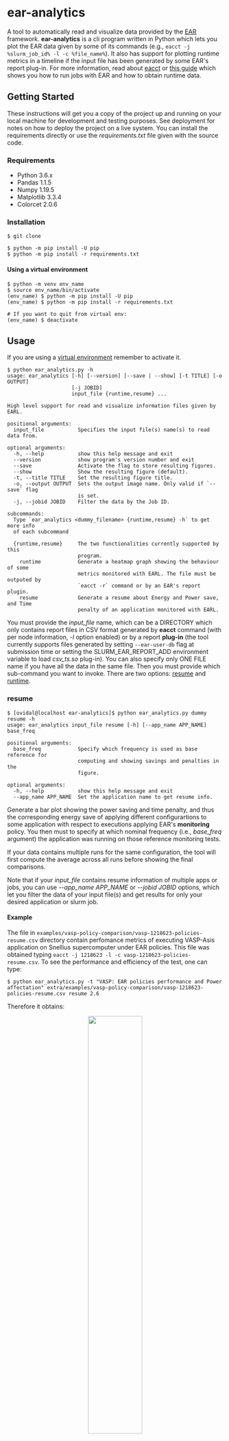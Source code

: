 # ear-analytics

A tool to automatically read and visualize data provided by the [EAR](https://gitlab.bsc.es/ear_team/ear/-/wikis/home) framework.
**ear-analytics** is a cli program written in Python which lets you plot the EAR data given by some of its commands (e.g., `eacct -j %slurm_job_id% -l -c %file_name%`). It also has support for plotting runtime metrics in a timeline if the input file has been generated by some EAR's report plug-in.
For more information, read about [eacct](https://gitlab.bsc.es/ear_team/ear/-/wikis/Commands#energy-account-eacct) or [this guide](https://gitlab.bsc.es/ear_team/ear/-/wikis/User%20guide#running-jobs-with-ear) which shows you how to run jobs with EAR and how to obtain runtime data.

## Getting Started

These instructions will get you a copy of the project up and running on your local machine for development and testing purposes. See deployment for notes on how to deploy the project on a live system.
You can install the requirements directly or use the *requirements.txt* file given with the source code.

### Requirements

- Python 3.6.x
- Pandas 1.1.5
- Numpy 1.19.5
- Matplotlib 3.3.4
- Colorcet 2.0.6


### Installation

`$ git clone`

```
$ python -m pip install -U pip
$ python -m pip install -r requirements.txt
```

#### Using a virtual environment

```
$ python -m venv env_name
$ source env_name/bin/activate
(env_name) $ python -m pip install -U pip
(env_name) $ python -m pip install -r requirements.txt

# If you want to quit from virtual env:
(env_name) $ deactivate
```

## Usage

If you are using a [virtual environment](#using-a-virtual-environment) remember to activate it.

```
$ python ear_analytics.py -h
usage: ear_analytics [-h] [--version] [--save | --show] [-t TITLE] [-o OUTPUT]
                     [-j JOBID]
                     input_file {runtime,resume} ...

High level support for read and visualize information files given by EARL.

positional arguments:
  input_file           Specifies the input file(s) name(s) to read data from.

optional arguments:
  -h, --help           show this help message and exit
  --version            show program's version number and exit
  --save               Activate the flag to store resulting figures.
  --show               Show the resulting figure (default).
  -t, --title TITLE    Set the resulting figure title.
  -o, --output OUTPUT  Sets the output image name. Only valid if `--save` flag
                       is set.
  -j, --jobid JOBID    Filter the data by the Job ID.

subcommands:
  Type `ear_analytics <dummy_filename> {runtime,resume} -h` to get more info
  of each subcommand

  {runtime,resume}     The two functionalities currently supported by this
                       program.
    runtime            Generate a heatmap graph showing the behaviour of some
                       metrics monitored with EARL. The file must be outputed by
                       `eacct -r` command or by an EAR's report plugin.
    resume             Generate a resume about Energy and Power save, and Time
                       penalty of an application monitored with EARL.

```

You must provide the *input_file* name, which can be a DIRECTORY which only contains report files in CSV format generated by **eacct** command  (with per node information, *-l* option enabled) or by a report **plug-in** (the tool currently supports files generated by setting `--ear-user-db` flag at submission time or setting the SLURM_EAR_REPORT_ADD environment variable to load *csv_ts.so* plug-in). You can also specify only ONE FILE name if you have all the data in the same file.
Then you must provide which sub-command you want to invoke. There are two options: [resume](#resume) and [runtime](#runtime).

### resume

```
$ [ovidal@localhost ear-analytics]$ python ear_analytics.py dummy resume -h
usage: ear_analytics input_file resume [-h] [--app_name APP_NAME] base_freq

positional arguments:
  base_freq            Specify which frequency is used as base reference for
                       computing and showing savings and penalties in the
                       figure.

optional arguments:
  -h, --help           show this help message and exit
  --app_name APP_NAME  Set the application name to get resume info.

```

Generate a bar plot showing the power saving and time penalty, and thus the corresponding energy save of applying different configurartions to some application with respect to executions applying EAR's **monitoring** policy.
You then must to specify at which nominal frequency (i.e., *base_freq* argument) the application was running on those reference monitoring tests.

If your data contains multiple runs for the same configuration, the tool will first compute the average across all runs before showing the final comparisons.

Note that if your *input_file* contains resume information of multiple apps or jobs, you can use *--app\_name APP\_NAME* or *--jobid JOBID* options, which let you filter the data of your input file(s) and get results for only your desired application or slurm job.

#### Example

The file in `examples/vasp-policy-comparison/vasp-1218623-policies-resume.csv` directory contain perfomance metrics of executing VASP-Asis application on Snellius supercomputer under EAR policies. This file was obtained typing `eacct -j 1218623 -l -c vasp-1218623-policies-resume.csv`.
To see the performance and efficiency of the test, one can type:

`$ python ear_analytics.py -t "VASP: EAR policies performance and Power affectation" extra/examples/vasp-policy-comparison/vasp-1218623-policies-resume.csv resume 2.6`

Therefore it obtains:

<div align="center">
  <img src="extra/examples/imgs/vasp-1218623-policies-resume.png" width="50%">
</div>

Note that on the above graph there is some configuration running the application using *monitoring* with a *base_freq* of 2.601 GHz.
This means that the test was run setting the Turbo CPU frequency for those nodes.

This is why the command requires the user to use the *base_freq* argument, because it becomes more flexible to compare configurations as now you can compare different *monitoring* tests (i.e., tests with different fixed CPU frequencies) with one reference monitoring test with CPU frequency fixed at *base_freq*. For example, you can see the performance of the previous application not applying any EAR optimisation policy but fixing default CPU frequency and compare it with a test where the application ran at Turbo, by typing:

`$ python ear_analytics.py -t "VASP: Fixed P-State efficiency comparison" extra/examples/vasp-policy-comparison/vasp-fixed_freqs-resume.csv resume 2.601`

you get:

<div align="center">
  <img src="extra/examples/imgs/vasp-1218652-vs_turbo.png" width="50%">
</div>

and you can conclude that this appliction get no benefit (in terms of energy efficiency) by running it at Turbo frequency.

### runtime

```
$ python ear_analytics.py dummy runtime -h
usage: ear_analytics input_file runtime [-h] [-s STEPID] [-r | --absolute-range]
                                        [-l] -m metric [metric ...]

optional arguments:
  -h, --help                         show this help message and exit
  -s, --stepid STEPID                Sets the STEP ID of the job you are working
                                     with.
  -r, --relative_range               Use the relative range of a metric over the
                                     trace data to build the gradient.
  --absolute-range                   Use the absolute range configured for
                                     metrics to build the gradient (default).
  -l, --horizontal_legend            Display the legend horizontally. This
                                     option is useful when your trace has a low
                                     number of nodes.
  -m, --metrics metric [metric ...]  Space separated list of case sensitive
                                     metrics names to visualize. Allowed values
                                     are cpi, gflops, avg.cpufreq, avg.imcfreq,
                                     tpi, gbs, dc-node-power, dram-power, pck-
                                     power, p.mpi, gutil0, gmemutil0, io_mbs,
                                     def.freq
```

Generate a heatmap-based graph for each metric specified by *--metrics* argument.
Note that the accepted metrics by your **ear-analytics** installation must be specified in the [configuration](#configuration) file.

The resulting figure (for each *--metric* specified) will be a timeline where for each node your application had used you will see a heatmap showing an intuitive visualization about the value of the metric each figure is showing.
All nodes visualized share the same timeline, which makes this command useful to check the application behaviour over all of them.

### Configuration

**ear-analytics** works with a configuration file called *config.ini*. You can modify the template given in this repository.
By now, this configuration file only lets you specify which metrics will be accepted by **ear-analytics** and for which range of values will work each one based on the architecture you are working (only useful if you run the command with `--absolute-range` argument).
Note that all metrics you specify must be reported before by [eacct](https://gitlab.bsc.es/ear_team/ear/-/wikis/Commands#energy-account-eacct) command or by metrics plugin specified by SLURM\_EAR\_REPORT\_ADD environment variable,
and each metric name must be the same as it is reported in the header of the generated files.

#### Example

The next table shows content of `TODO` file, which content output information of all loops recorded by EAR during the execution of `TODO: application name` configured to be executed with `TODO` MPI processes accross `TODO` nodes. We will visualize the CPI, GFLOPS and the percentage of time spent in MPI calls reported by EAR for each node this application was executed.

![alt text](examples/pop_loops_table.png)

To get the wanted results, we type:

`$ python ear_analytics.py -t "BT 4N" -o "BT_4N" extra/examples/bt_test_loops runtime -m cpi gflops p.mpi`

We get the following images:

![alt text](extra/examples/bt_test_runtime/runtime_CPI.jpg)
![alt text](extra/examples/bt_test_runtime/runtime_GFLOPS.jpg)
![alt text](extra/examples/bt_test_runtime/runtime_P.MPI.jpg)


## Contact

For any question and suggestion, contact with oriol.vidal@bsc.es.

